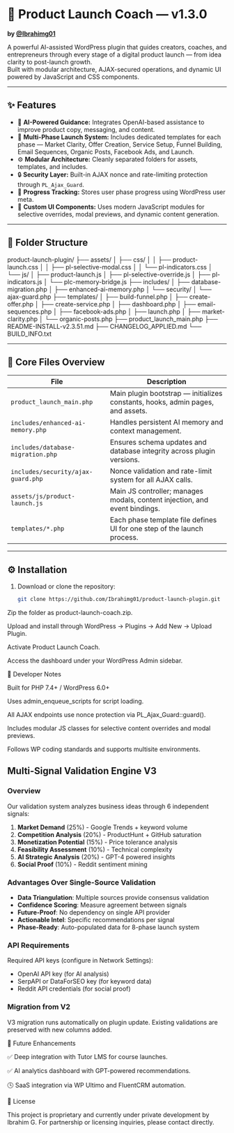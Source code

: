 # 🚀 Product Launch Coach — v1.3.0
**by [@Ibrahimg01](https://github.com/Ibrahimg01)**  

A powerful AI-assisted WordPress plugin that guides creators, coaches, and entrepreneurs through every stage of a digital product launch — from idea clarity to post-launch growth.  
Built with modular architecture, AJAX-secured operations, and dynamic UI powered by JavaScript and CSS components.

---

## ✨ Features

- 🧩 **AI-Powered Guidance:** Integrates OpenAI-based assistance to improve product copy, messaging, and content.
- 🧠 **Multi-Phase Launch System:** Includes dedicated templates for each phase — Market Clarity, Offer Creation, Service Setup, Funnel Building, Email Sequences, Organic Posts, Facebook Ads, and Launch.
- ⚙️ **Modular Architecture:** Cleanly separated folders for assets, templates, and includes.
- 🔒 **Security Layer:** Built-in AJAX nonce and rate-limiting protection through `PL_Ajax_Guard`.
- 🧮 **Progress Tracking:** Stores user phase progress using WordPress user meta.
- 🧱 **Custom UI Components:** Uses modern JavaScript modules for selective overrides, modal previews, and dynamic content generation.

---

## 📂 Folder Structure

product-launch-plugin/
├── assets/
│ ├── css/
│ │ ├── product-launch.css
│ │ ├── pl-selective-modal.css
│ │ └── pl-indicators.css
│ └── js/
│ ├── product-launch.js
│ ├── pl-selective-override.js
│ ├── pl-indicators.js
│ └── plc-memory-bridge.js
├── includes/
│ ├── database-migration.php
│ ├── enhanced-ai-memory.php
│ └── security/
│ └── ajax-guard.php
├── templates/
│ ├── build-funnel.php
│ ├── create-offer.php
│ ├── create-service.php
│ ├── dashboard.php
│ ├── email-sequences.php
│ ├── facebook-ads.php
│ ├── launch.php
│ ├── market-clarity.php
│ └── organic-posts.php
├── product_launch_main.php
├── README-INSTALL-v2.3.51.md
├── CHANGELOG_APPLIED.md
└── BUILD_INFO.txt


---

## 🧩 Core Files Overview

| File | Description |
|------|--------------|
| `product_launch_main.php` | Main plugin bootstrap — initializes constants, hooks, admin pages, and assets. |
| `includes/enhanced-ai-memory.php` | Handles persistent AI memory and context management. |
| `includes/database-migration.php` | Ensures schema updates and database integrity across plugin versions. |
| `includes/security/ajax-guard.php` | Nonce validation and rate-limit system for all AJAX calls. |
| `assets/js/product-launch.js` | Main JS controller; manages modals, content injection, and event bindings. |
| `templates/*.php` | Each phase template file defines UI for one step of the launch process. |

---

## ⚙️ Installation

1. Download or clone the repository:
   ```bash
   git clone https://github.com/Ibrahimg01/product-launch-plugin.git


Zip the folder as product-launch-coach.zip.

Upload and install through WordPress → Plugins → Add New → Upload Plugin.

Activate Product Launch Coach.

Access the dashboard under your WordPress Admin sidebar.

🧠 Developer Notes

Built for PHP 7.4+ / WordPress 6.0+

Uses admin_enqueue_scripts for script loading.

All AJAX endpoints use nonce protection via PL_Ajax_Guard::guard().

Includes modular JS classes for selective content overrides and modal previews.

Follows WP coding standards and supports multisite environments.

## Multi-Signal Validation Engine V3

### Overview
Our validation system analyzes business ideas through 6 independent signals:

1. **Market Demand** (25%) - Google Trends + keyword volume
2. **Competition Analysis** (20%) - ProductHunt + GitHub saturation
3. **Monetization Potential** (15%) - Price tolerance analysis
4. **Feasibility Assessment** (10%) - Technical complexity
5. **AI Strategic Analysis** (20%) - GPT-4 powered insights
6. **Social Proof** (10%) - Reddit sentiment mining

### Advantages Over Single-Source Validation

- **Data Triangulation**: Multiple sources provide consensus validation
- **Confidence Scoring**: Measure agreement between signals
- **Future-Proof**: No dependency on single API provider
- **Actionable Intel**: Specific recommendations per signal
- **Phase-Ready**: Auto-populated data for 8-phase launch system

### API Requirements

Required API keys (configure in Network Settings):
- OpenAI API key (for AI analysis)
- SerpAPI or DataForSEO key (for keyword data)
- Reddit API credentials (for social proof)

### Migration from V2

V3 migration runs automatically on plugin update. Existing validations are preserved with new columns added.

🧰 Future Enhancements

✅ Deep integration with Tutor LMS for course launches.

✅ AI analytics dashboard with GPT-powered recommendations.

🕓 SaaS integration via WP Ultimo and FluentCRM automation.

🪪 License

This project is proprietary and currently under private development by Ibrahim G.
For partnership or licensing inquiries, please contact directly.
